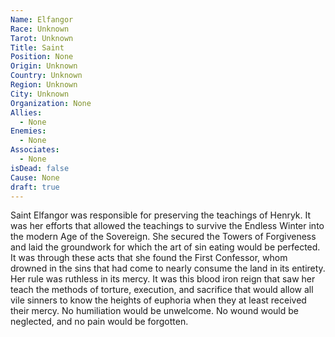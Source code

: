 ```yaml
---
Name: Elfangor
Race: Unknown
Tarot: Unknown
Title: Saint
Position: None
Origin: Unknown
Country: Unknown
Region: Unknown
City: Unknown
Organization: None
Allies:
  - None
Enemies:
  - None
Associates:
  - None
isDead: false
Cause: None
draft: true
---
```

Saint Elfangor was responsible for preserving the teachings of Henryk. It was her efforts that allowed the teachings to survive the Endless Winter into the modern Age of the Sovereign. She secured the Towers of Forgiveness and laid the groundwork for which the art of sin eating would be perfected. It was through these acts that she found the First Confessor, whom drowned in the sins that had come to nearly consume the land in its entirety. Her rule was ruthless in its mercy. It was this blood iron reign that saw her teach the methods of torture, execution, and sacrifice that would allow all vile sinners to know the heights of euphoria when they at least received their mercy. No humiliation would be unwelcome. No wound would be neglected, and no pain would be forgotten.